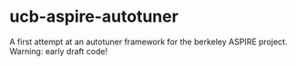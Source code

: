 ucb-aspire-autotuner
====================

A first attempt at an autotuner framework for the berkeley ASPIRE project.  Warning: early draft code!